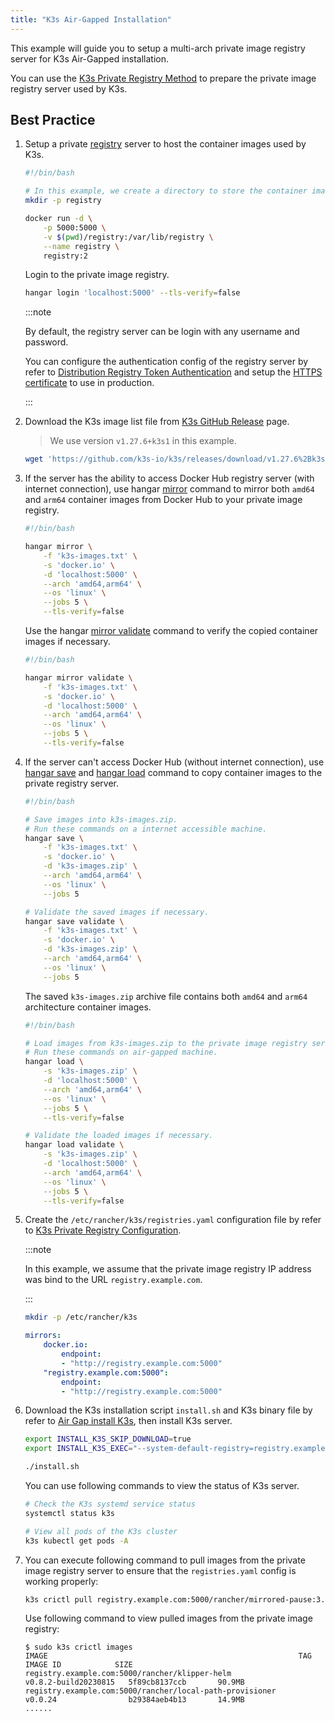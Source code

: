 ```yaml
---
title: "K3s Air-Gapped Installation"
---
```


This example will guide you to setup a multi-arch private image registry server for K3s Air-Gapped installation.

You can use the [K3s Private Registry Method](https://docs.k3s.io/installation/airgap#private-registry-method) to prepare the private image registry server used by K3s.

## Best Practice

1. Setup a private [registry](https://distribution.github.io/distribution/) server to host the container images used by K3s.

    ```sh
    #!/bin/bash

    # In this example, we create a directory to store the container image layers.
    mkdir -p registry

    docker run -d \
        -p 5000:5000 \
        -v $(pwd)/registry:/var/lib/registry \
        --name registry \
        registry:2
    ```

    Login to the private image registry.

    ```sh
    hangar login 'localhost:5000' --tls-verify=false
    ```

    :::note

    By default, the registry server can be login with any username and password.

    You can configure the authentication config of the registry server by refer to [Distribution Registry Token Authentication](https://distribution.github.io/distribution/spec/auth/) and setup the [HTTPS certificate](https://distribution.github.io/distribution/about/deploying/#get-a-certificate) to use in production.

    :::

1. Download the K3s image list file from [K3s GitHub Release](https://github.com/k3s-io/k3s/releases/) page.

    > We use version `v1.27.6+k3s1` in this example.

    ```sh
    wget 'https://github.com/k3s-io/k3s/releases/download/v1.27.6%2Bk3s1/k3s-images.txt'
    ```

1. If the server has the ability to access Docker Hub registry server (with internet connection), use hangar [mirror](/docs/v1.7/mirror/mirror) command to mirror both `amd64` and `arm64` container images from Docker Hub to your private image registry.

    ```sh
    #!/bin/bash

    hangar mirror \
        -f 'k3s-images.txt' \
        -s 'docker.io' \
        -d 'localhost:5000' \
        --arch 'amd64,arm64' \
        --os 'linux' \
        --jobs 5 \
        --tls-verify=false
    ```

    Use the hangar [mirror validate](/docs/v1.7/mirror/validate) command to verify the copied container images if necessary.

    ```sh
    #!/bin/bash

    hangar mirror validate \
        -f 'k3s-images.txt' \
        -s 'docker.io' \
        -d 'localhost:5000' \
        --arch 'amd64,arm64' \
        --os 'linux' \
        --jobs 5 \
        --tls-verify=false
    ```

1. If the server can't access Docker Hub (without internet connection), use [hangar save](/docs/v1.7/save/save) and [hangar load](/docs/v1.7/load/load) command to copy container images to the private registry server.

    ```sh
    #!/bin/bash

    # Save images into k3s-images.zip.
    # Run these commands on a internet accessible machine.
    hangar save \
        -f 'k3s-images.txt' \
        -s 'docker.io' \
        -d 'k3s-images.zip' \
        --arch 'amd64,arm64' \
        --os 'linux' \
        --jobs 5

    # Validate the saved images if necessary.
    hangar save validate \
        -f 'k3s-images.txt' \
        -s 'docker.io' \
        -d 'k3s-images.zip' \
        --arch 'amd64,arm64' \
        --os 'linux' \
        --jobs 5
    ```

    The saved `k3s-images.zip` archive file contains both `amd64` and `arm64` architecture container images.

    ```sh
    #!/bin/bash

    # Load images from k3s-images.zip to the private image registry server.
    # Run these commands on air-gapped machine.
    hangar load \
        -s 'k3s-images.zip' \
        -d 'localhost:5000' \
        --arch 'amd64,arm64' \
        --os 'linux' \
        --jobs 5 \
        --tls-verify=false

    # Validate the loaded images if necessary.
    hangar load validate \
        -s 'k3s-images.zip' \
        -d 'localhost:5000' \
        --arch 'amd64,arm64' \
        --os 'linux' \
        --jobs 5 \
        --tls-verify=false
    ```

1. Create the `/etc/rancher/k3s/registries.yaml` configuration file by refer to [K3s Private Registry Configuration](https://docs.k3s.io/installation/private-registry).

    :::note

    In this example, we assume that the private image registry IP address was bind to the URL `registry.example.com`.

    :::

    ```sh
    mkdir -p /etc/rancher/k3s
    ```

    ```yaml title="/etc/rancher/k3s/registries.yaml"
    mirrors:
        docker.io:
            endpoint:
            - "http://registry.example.com:5000"
        "registry.example.com:5000":
            endpoint:
            - "http://registry.example.com:5000"
    ```

1. Download the K3s installation script `install.sh` and K3s binary file by refer to [Air Gap install K3s](https://docs.k3s.io/installation/airgap#install-k3s), then install K3s server.

    ```sh
    export INSTALL_K3S_SKIP_DOWNLOAD=true
    export INSTALL_K3S_EXEC="--system-default-registry=registry.example.com:5000"

    ./install.sh
    ```

    You can use following commands to view the status of K3s server.

    ```sh
    # Check the K3s systemd service status
    systemctl status k3s

    # View all pods of the K3s cluster
    k3s kubectl get pods -A
    ```

1. You can execute following command to pull images from the private image registry server to ensure that the `registries.yaml` config is working properly:

    ```sh
    k3s crictl pull registry.example.com:5000/rancher/mirrored-pause:3.6
    ```

    Use following command to view pulled images from the private image registry:

    ```shell-session
    $ sudo k3s crictl images
    IMAGE                                                        TAG                    IMAGE ID            SIZE
    registry.example.com:5000/rancher/klipper-helm               v0.8.2-build20230815   5f89cb8137ccb       90.9MB
    registry.example.com:5000/rancher/local-path-provisioner     v0.0.24                b29384aeb4b13       14.9MB
    ......
    ```
